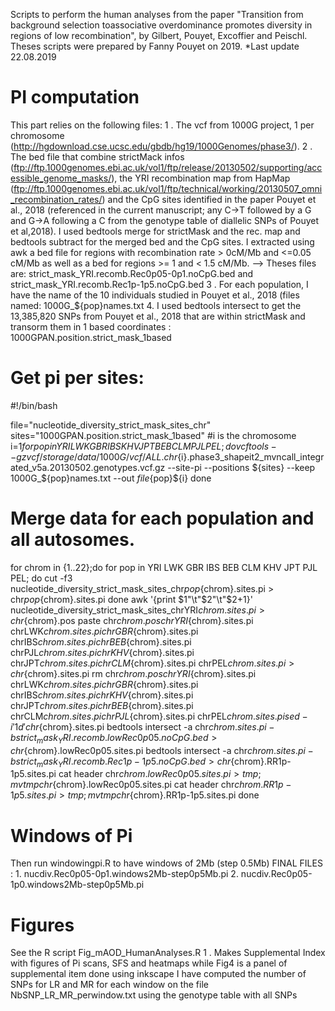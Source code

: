 Scripts to perform the human analyses from the paper "Transition from background selection toassociative overdominance promotes diversity in regions of low recombination", by Gilbert, Pouyet, Excoffier and Peischl.
Theses scripts were prepared by Fanny Pouyet on 2019.
*Last update 22.08.2019 


# PI computation 
This part relies on the following files: 
	1 .  	The vcf from 1000G project, 1 per chromosome (http://hgdownload.cse.ucsc.edu/gbdb/hg19/1000Genomes/phase3/).
	2 . 	The bed file that combine strictMack infos (ftp://ftp.1000genomes.ebi.ac.uk/vol1/ftp/release/20130502/supporting/accessible_genome_masks/),
		the YRI recombination map from HapMap (ftp://ftp.1000genomes.ebi.ac.uk/vol1/ftp/technical/working/20130507_omni_recombination_rates/) and
		the CpG sites identified in the paper Pouyet et al., 2018 (referenced in the current manuscript; any C->T followed by a G and G->A following a C 
			from the genotype table of diallelic SNPs of Pouyet et al,2018).
		I used bedtools merge for strictMask and the rec. map and bedtools subtract for the merged bed and the CpG sites.
		I extracted using awk a bed file for regions with recombination rate > 0cM/Mb and <=0.05 cM/Mb as well as a bed for regions >= 1 and < 1.5 cM/Mb.
		--> Theses files are: strict_mask_YRI.recomb.Rec0p05-0p1.noCpG.bed and strict_mask_YRI.recomb.Rec1p-1p5.noCpG.bed
	3 .	For each population, I have the name of the 10 individuals studied in Pouyet et al., 2018 (files named: 1000G_${pop}names.txt
	4.	I used bedtools intersect to get the 13,385,820 SNPs from Pouyet et al., 2018 that are within strictMask and transorm them in 1 based coordinates : 1000GPAN.position.strict_mask_1based 
	
# Get pi per sites:

#!/bin/bash

file="nucleotide_diversity_strict_mask_sites_chr"
sites="1000GPAN.position.strict_mask_1based"
#i is the chromosome
i=$1
for pop in YRI LWK GBR IBS KHV JPT BEB CLM PJL PEL; do   
vcftools --gzvcf /storage/data/1000G/vcf/ALL.chr${i}.phase3_shapeit2_mvncall_integrated_v5a.20130502.genotypes.vcf.gz --site-pi --positions ${sites} --keep 1000G_${pop}names.txt --out ${file}${pop}${i}
done


# Merge data  for each population and all autosomes.

for chrom in {1..22};do 
 for pop in YRI LWK GBR IBS BEB CLM KHV JPT PJL PEL; do 
  cut -f3 nucleotide_diversity_strict_mask_sites_chr${pop}${chrom}.sites.pi > chr${pop}${chrom}.sites.pi
  done
 awk '{print $1"\t"$2"\t"$2+1}' nucleotide_diversity_strict_mask_sites_chrYRI${chrom}.sites.pi > chr${chrom}.pos
 paste chr${chrom}.pos chrYRI${chrom}.sites.pi chrLWK${chrom}.sites.pi chrGBR${chrom}.sites.pi chrIBS${chrom}.sites.pi chrBEB${chrom}.sites.pi chrPJL${chrom}.sites.pi chrKHV${chrom}.sites.pi chrJPT${chrom}.sites.pi chrCLM${chrom}.sites.pi chrPEL${chrom}.sites.pi >  chr${chrom}.sites.pi
 rm chr${chrom}.pos chrYRI${chrom}.sites.pi chrLWK${chrom}.sites.pi chrGBR${chrom}.sites.pi chrIBS${chrom}.sites.pi chrKHV${chrom}.sites.pi chrJPT${chrom}.sites.pi chrBEB${chrom}.sites.pi chrCLM${chrom}.sites.pi chrPJL${chrom}.sites.pi chrPEL${chrom}.sites.pi 
 sed -i '1d' chr${chrom}.sites.pi
 bedtools intersect -a chr${chrom}.sites.pi -b strict_mask_YRI.recomb.lowRec0p05.noCpG.bed> chr${chrom}.lowRec0p05.sites.pi 
 bedtools intersect -a chr${chrom}.sites.pi -b strict_mask_YRI.recomb.Rec1p-1p5.noCpG.bed > chr${chrom}.RR1p-1p5.sites.pi
 cat header chr${chrom}.lowRec0p05.sites.pi > tmp ; mv tmp chr${chrom}.lowRec0p05.sites.pi
 cat header chr${chrom}.RR1p-1p5.sites.pi > tmp ; mv tmp chr${chrom}.RR1p-1p5.sites.pi
done

# Windows of Pi
Then run windowingpi.R to have windows of 2Mb (step 0.5Mb)
FINAL FILES :
	1. nucdiv.Rec0p05-0p1.windows2Mb-step0p5Mb.pi
	2. nucdiv.Rec0p05-1p0.windows2Mb-step0p5Mb.pi

# Figures 
See the R script Fig_mAOD_HumanAnalyses.R
	1 .	Makes Supplemental Index with figures of Pi scans, SFS and heatmaps
	 	while Fig4 is a panel of supplemental item done using inkscape
	 	I have computed the number of SNPs for LR and MR for each window on the file NbSNP_LR_MR_perwindow.txt using the genotype table with all SNPs

